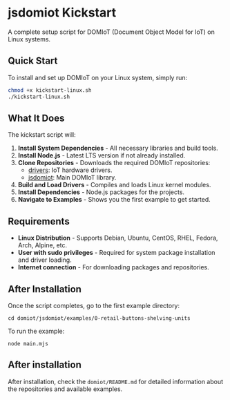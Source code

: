# jsdomiot Kickstart

A complete setup script for DOMIoT (Document Object Model for IoT) on Linux systems.

## Quick Start

To install and set up DOMIoT on your Linux system, simply run:

```sh
chmod +x kickstart-linux.sh
./kickstart-linux.sh
```

## What It Does

The kickstart script will:

1. **Install System Dependencies** - All necessary libraries and build tools.
2. **Install Node.js** - Latest LTS version if not already installed.
3. **Clone Repositories** - Downloads the required DOMIoT repositories:
   - [drivers](https://github.com/domiot-io/drivers.git): IoT hardware drivers.
   - [jsdomiot](https://github.com/domiot-io/jsdomiot.git): Main DOMIoT library.
4. **Build and Load Drivers** - Compiles and loads Linux kernel modules.
5. **Install Dependencies** - Node.js packages for the projects.
6. **Navigate to Examples** - Shows you the first example to get started.

## Requirements

- **Linux Distribution** - Supports Debian, Ubuntu, CentOS, RHEL, Fedora, Arch, Alpine, etc.
- **User with sudo privileges** - Required for system package installation and driver loading.
- **Internet connection** - For downloading packages and repositories.

## After Installation

Once the script completes, go to the first example directory:
```
cd domiot/jsdomiot/examples/0-retail-buttons-shelving-units
```

To run the example:
```
node main.mjs
```

## After installation

After installation, check the `domiot/README.md` for detailed information about the repositories and available examples. 
